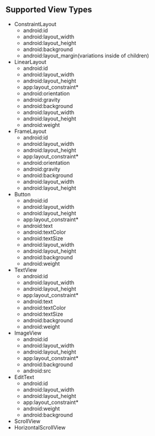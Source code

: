 ## Supported View Types

* ConstraintLayout
  * android:id
  * android:layout_width
  * android:layout_height
  * android:background
  * android:layout_margin(variations inside of children)
* LinearLayout
  * android:id
  * android:layout_width
  * android:layout_height
  * app:layout_constraint*
  * android:orientation
  * android:gravity
  * android:background
  * android:layout_width
  * android:layout_height
  * android:weight
* FrameLayout
  * android:id
  * android:layout_width
  * android:layout_height
  * app:layout_constraint*
  * android:orientation
  * android:gravity
  * android:background
  * android:layout_width
  * android:layout_height
* Button
  * android:id
  * android:layout_width
  * android:layout_height
  * app:layout_constraint*
  * android:text
  * android:textColor
  * android:textSize
  * android:layout_width
  * android:layout_height
  * android:background
  * android:weight
* TextView
  * android:id
  * android:layout_width
  * android:layout_height
  * app:layout_constraint*
  * android:text
  * android:textColor
  * android:textSize
  * android:background
  * android:weight
* ImageView
  * android:id
  * android:layout_width
  * android:layout_height
  * app:layout_constraint*
  * android:background
  * android:src
* EditText
  * android:id
  * android:layout_width
  * android:layout_height
  * app:layout_constraint*
  * android:weight
  * android:background
* ScrollView
* HorizontalScrollView